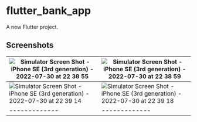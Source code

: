 # flutter_bank_app

A new Flutter project.

## Screenshots

| ![Simulator Screen Shot - iPhone SE (3rd generation) - 2022-07-30 at 22 38 55](https://user-images.githubusercontent.com/56762634/181997148-8ed081a5-1525-4261-986b-7b338b712ee2.png)  | ![Simulator Screen Shot - iPhone SE (3rd generation) - 2022-07-30 at 22 38 59](https://user-images.githubusercontent.com/56762634/181997157-fcf2fe75-8f27-4844-877e-3a3a44385da5.png) |
| ------------- | ------------- |
| ![Simulator Screen Shot - iPhone SE (3rd generation) - 2022-07-30 at 22 39 14](https://user-images.githubusercontent.com/56762634/181997164-4c0eef4a-aaf4-4930-b685-29be0b1bd718.png)  | ![Simulator Screen Shot - iPhone SE (3rd generation) - 2022-07-30 at 22 39 18](https://user-images.githubusercontent.com/56762634/181997170-fb4803fa-abe6-4f8d-93b6-de92d34bace9.png)  |  ![Simulator Screen Shot - iPhone SE (3rd generation) - 2022-07-30 at 22 39 22](https://user-images.githubusercontent.com/56762634/181997177-3e24a04b-38e0-4091-b1f6-6b7176ae57a6.png) |
| ------------- | ------------- | ------------- |
